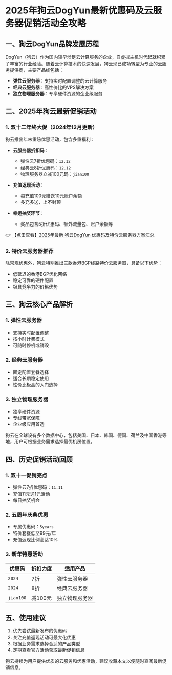 # 2025年狗云DogYun最新优惠码及云服务器促销活动全攻略

## 一、狗云DogYun品牌发展历程

DogYun（狗云）作为国内较早涉足云计算服务的企业，自虚拟主机时代起就积累了丰富的行业经验。随着云计算技术的快速发展，狗云现已成功转型为专业的云服务提供商，主要产品线包括：

- **弹性云服务器**：支持实时配置调整的云计算服务
- **经典云服务器**：高性价比的VPS解决方案
- **独立物理服务器**：专享硬件资源的企业级服务

## 二、2025年狗云最新促销活动

### 1. 双十二年终大促（2024年12月更新）

狗云推出年末重磅优惠活动，包含多重福利：

- **云服务器折扣码**：
  - 弹性云7折优惠码：`12.12`
  - 经典云8折优惠码：`12.12`
  - 物理服务器立减100元码：`jian100`

- **充值返现活动**：
  - 每充值100元赠送10元账户余额
  - 多充多送，上不封顶

- **幸运抽奖环节**：
  - 奖品包含5折优惠码、额外流量包、账户余额等

👉 [【点击查看】2025年最新 狗云DogYun 优惠码及特价云服务器方案汇总](https://bit.ly/DogYun)

### 2. 特价云服务器推荐

除常规优惠外，狗云特别推出三款香港BGP线路特价云服务器，具备以下优势：

- 低延迟的香港BGP优化网络
- 稳定可靠的硬件配置
- 极具竞争力的价格优势

## 三、狗云核心产品解析

### 1. 弹性云服务器
- 支持实时配置调整
- 按小时计费模式
- 可随时停机或销毁

### 2. 经典云服务器
- 固定配置套餐选择
- 适合长期稳定使用
- 性价比极高的入门选择

### 3. 独立物理服务器
- 独享硬件资源
- 专线带宽保障
- 企业级应用首选

狗云在全球设有多个数据中心，包括美国、日本、韩国、德国、荷兰及中国香港等地，用户可根据业务需求选择最优机房位置。

## 四、历史促销活动回顾

### 1. 双十一促销亮点
- 弹性云7折优惠码：`11.11`
- 充值11元送1元活动
- 每日抽奖机会

### 2. 五周年庆典优惠
- 专属优惠码：`5years`
- 特价套餐低至99元/年
- 充值返现比例高达10%

### 3. 新年特惠活动
| 优惠码   | 折扣力度 | 适用产品         |
|----------|----------|------------------|
| `2024`   | 7折      | 弹性云服务器     |
| `2024`   | 8折      | 经典云服务器     |
| `jian100`| 减100元  | 独立物理服务器   |

## 五、使用建议

1. 优先尝试最新发布的优惠码
2. 关注充值返现活动可最大化优惠
3. 根据业务需求选择合适的产品类型
4. 定期查看官方活动获取最新促销信息

狗云持续为用户提供优质的云服务和优惠活动，建议收藏本文以便随时查阅最新促销信息。